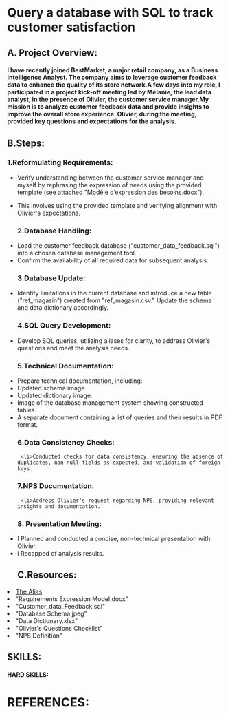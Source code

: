 # Query a database with SQL to track customer satisfaction

## A. Project Overview:

#### I have recently joined BestMarket, a major retail company, as a Business Intelligence Analyst. The company aims to leverage customer feedback data to enhance the quality of its store network.A few days into my role, I participated in a project kick-off meeting led by Mélanie, the lead data analyst, in the presence of Olivier, the customer service manager.My mission is to analyze customer feedback data and provide insights to improve the overall store experience. Olivier, during the meeting, provided key questions and expectations for the analysis.

## B.Steps:


  ### 1.Reformulating Requirements:
- Verify understanding between the customer service manager and myself by rephrasing the expression of needs using the provided template (see attached "Modèle d’expression des besoins.docx").
- This involves using the provided template and verifying alignment with Olivier's expectations.

  
  
  ###  2.Database Handling:

    <li>Load the customer feedback database ("customer_data_feedback.sql") into a chosen database management tool.
    <li>Confirm the availability of all required data for subsequent analysis.


  ### 3.Database Update:

    <li>Identify limitations in the current database and introduce a new table ("ref_magasin") created from "ref_magasin.csv." Update the schema and data dictionary accordingly.

  ### 4.SQL Query Development:
     <li>Develop SQL queries, utilizing aliases for clarity, to address Olivier's questions and meet the analysis needs.

  ### 5.Technical Documentation:
    <li>Prepare technical documentation, including:
       <li>Updated schema image.
       <li>Updated dictionary image.
       <li> Image of the database management system showing constructed tables.
       <li> A separate document containing a list of queries and their results in PDF format.


  ### 6.Data Consistency Checks:

       <li>Conducted checks for data consistency, ensuring the absence of duplicates, non-null fields as expected, and validation of foreign keys.


   ### 7.NPS Documentation:
       <li>Address Olivier's request regarding NPS, providing relevant insights and documentation.

       
   ### 8.  Presentation Meeting:
    <li>I Planned and conducted a concise, non-technical presentation with Olivier.
        <li>i Recapped of analysis results.

   ## C.Resources:
<li><a href=https://sql.sh/cours/alias>The Alias</a>
     <li>"Requirements Expression Model.docx"
     <li>"Customer_data_Feedback.sql"
     <li>"Database Schema.jpeg"
     <li>"Data Dictionary.xlsx"
     <li>"Olivier's Questions Checklist"
     <li>"NPS Definition"

## SKILLS:

  #### HARD SKILLS:


 # REFERENCES:

       
